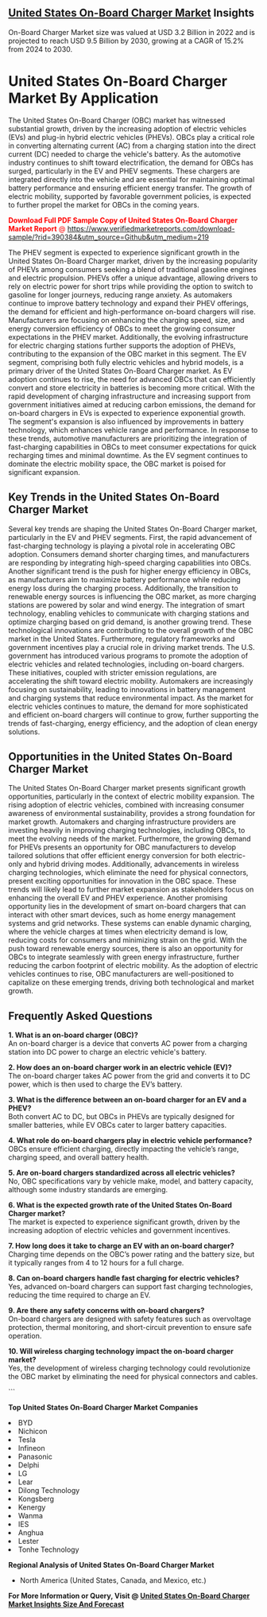 <h2><a href="https://www.verifiedmarketreports.com/download-sample/?rid=390384&amp;utm_source=Github&amp;utm_medium=219" target="_blank">United States On-Board Charger Market</a> Insights</h2><p>On-Board Charger Market size was valued at USD 3.2 Billion in 2022 and is projected to reach USD 9.5 Billion by 2030, growing at a CAGR of 15.2% from 2024 to 2030.</p><p> <h1>United States On-Board Charger Market By Application</h1> <p>The United States On-Board Charger (OBC) market has witnessed substantial growth, driven by the increasing adoption of electric vehicles (EVs) and plug-in hybrid electric vehicles (PHEVs). OBCs play a critical role in converting alternating current (AC) from a charging station into the direct current (DC) needed to charge the vehicle's battery. As the automotive industry continues to shift toward electrification, the demand for OBCs has surged, particularly in the EV and PHEV segments. These chargers are integrated directly into the vehicle and are essential for maintaining optimal battery performance and ensuring efficient energy transfer. The growth of electric mobility, supported by favorable government policies, is expected to further propel the market for OBCs in the coming years. <p><span class=""><span style="color: #ff0000;"><strong>Download Full PDF Sample Copy of United States On-Board Charger Market Report</strong> @ </span><a href="https://www.verifiedmarketreports.com/download-sample/?rid=390384&amp;utm_source=Github&amp;utm_medium=219" target="_blank">https://www.verifiedmarketreports.com/download-sample/?rid=390384&amp;utm_source=Github&amp;utm_medium=219</a></span></p> The PHEV segment is expected to experience significant growth in the United States On-Board Charger market, driven by the increasing popularity of PHEVs among consumers seeking a blend of traditional gasoline engines and electric propulsion. PHEVs offer a unique advantage, allowing drivers to rely on electric power for short trips while providing the option to switch to gasoline for longer journeys, reducing range anxiety. As automakers continue to improve battery technology and expand their PHEV offerings, the demand for efficient and high-performance on-board chargers will rise. Manufacturers are focusing on enhancing the charging speed, size, and energy conversion efficiency of OBCs to meet the growing consumer expectations in the PHEV market. Additionally, the evolving infrastructure for electric charging stations further supports the adoption of PHEVs, contributing to the expansion of the OBC market in this segment. The EV segment, comprising both fully electric vehicles and hybrid models, is a primary driver of the United States On-Board Charger market. As EV adoption continues to rise, the need for advanced OBCs that can efficiently convert and store electricity in batteries is becoming more critical. With the rapid development of charging infrastructure and increasing support from government initiatives aimed at reducing carbon emissions, the demand for on-board chargers in EVs is expected to experience exponential growth. The segment's expansion is also influenced by improvements in battery technology, which enhances vehicle range and performance. In response to these trends, automotive manufacturers are prioritizing the integration of fast-charging capabilities in OBCs to meet consumer expectations for quick recharging times and minimal downtime. As the EV segment continues to dominate the electric mobility space, the OBC market is poised for significant expansion. <h2>Key Trends in the United States On-Board Charger Market</h2> <p>Several key trends are shaping the United States On-Board Charger market, particularly in the EV and PHEV segments. First, the rapid advancement of fast-charging technology is playing a pivotal role in accelerating OBC adoption. Consumers demand shorter charging times, and manufacturers are responding by integrating high-speed charging capabilities into OBCs. Another significant trend is the push for higher energy efficiency in OBCs, as manufacturers aim to maximize battery performance while reducing energy loss during the charging process. Additionally, the transition to renewable energy sources is influencing the OBC market, as more charging stations are powered by solar and wind energy. The integration of smart technology, enabling vehicles to communicate with charging stations and optimize charging based on grid demand, is another growing trend. These technological innovations are contributing to the overall growth of the OBC market in the United States. Furthermore, regulatory frameworks and government incentives play a crucial role in driving market trends. The U.S. government has introduced various programs to promote the adoption of electric vehicles and related technologies, including on-board chargers. These initiatives, coupled with stricter emission regulations, are accelerating the shift toward electric mobility. Automakers are increasingly focusing on sustainability, leading to innovations in battery management and charging systems that reduce environmental impact. As the market for electric vehicles continues to mature, the demand for more sophisticated and efficient on-board chargers will continue to grow, further supporting the trends of fast-charging, energy efficiency, and the adoption of clean energy solutions. <h2>Opportunities in the United States On-Board Charger Market</h2> <p>The United States On-Board Charger market presents significant growth opportunities, particularly in the context of electric mobility expansion. The rising adoption of electric vehicles, combined with increasing consumer awareness of environmental sustainability, provides a strong foundation for market growth. Automakers and charging infrastructure providers are investing heavily in improving charging technologies, including OBCs, to meet the evolving needs of the market. Furthermore, the growing demand for PHEVs presents an opportunity for OBC manufacturers to develop tailored solutions that offer efficient energy conversion for both electric-only and hybrid driving modes. Additionally, advancements in wireless charging technologies, which eliminate the need for physical connectors, present exciting opportunities for innovation in the OBC space. These trends will likely lead to further market expansion as stakeholders focus on enhancing the overall EV and PHEV experience. Another promising opportunity lies in the development of smart on-board chargers that can interact with other smart devices, such as home energy management systems and grid networks. These systems can enable dynamic charging, where the vehicle charges at times when electricity demand is low, reducing costs for consumers and minimizing strain on the grid. With the push toward renewable energy sources, there is also an opportunity for OBCs to integrate seamlessly with green energy infrastructure, further reducing the carbon footprint of electric mobility. As the adoption of electric vehicles continues to rise, OBC manufacturers are well-positioned to capitalize on these emerging trends, driving both technological and market growth. <h2>Frequently Asked Questions</h2> <p><strong>1. What is an on-board charger (OBC)?</strong><br> An on-board charger is a device that converts AC power from a charging station into DC power to charge an electric vehicle's battery.</p> <p><strong>2. How does an on-board charger work in an electric vehicle (EV)?</strong><br> The on-board charger takes AC power from the grid and converts it to DC power, which is then used to charge the EV’s battery.</p> <p><strong>3. What is the difference between an on-board charger for an EV and a PHEV?</strong><br> Both convert AC to DC, but OBCs in PHEVs are typically designed for smaller batteries, while EV OBCs cater to larger battery capacities.</p> <p><strong>4. What role do on-board chargers play in electric vehicle performance?</strong><br> OBCs ensure efficient charging, directly impacting the vehicle’s range, charging speed, and overall battery health.</p> <p><strong>5. Are on-board chargers standardized across all electric vehicles?</strong><br> No, OBC specifications vary by vehicle make, model, and battery capacity, although some industry standards are emerging.</p> <p><strong>6. What is the expected growth rate of the United States On-Board Charger market?</strong><br> The market is expected to experience significant growth, driven by the increasing adoption of electric vehicles and government incentives.</p> <p><strong>7. How long does it take to charge an EV with an on-board charger?</strong><br> Charging time depends on the OBC’s power rating and the battery size, but it typically ranges from 4 to 12 hours for a full charge.</p> <p><strong>8. Can on-board chargers handle fast charging for electric vehicles?</strong><br> Yes, advanced on-board chargers can support fast charging technologies, reducing the time required to charge an EV.</p> <p><strong>9. Are there any safety concerns with on-board chargers?</strong><br> On-board chargers are designed with safety features such as overvoltage protection, thermal monitoring, and short-circuit prevention to ensure safe operation.</p> <p><strong>10. Will wireless charging technology impact the on-board charger market?</strong><br> Yes, the development of wireless charging technology could revolutionize the OBC market by eliminating the need for physical connectors and cables.</p> ```</p><p><strong>Top United States On-Board Charger Market Companies</strong></p><div data-test-id=""><p><li>BYD</li><li> Nichicon</li><li> Tesla</li><li> Infineon</li><li> Panasonic</li><li> Delphi</li><li> LG</li><li> Lear</li><li> Dilong Technology</li><li> Kongsberg</li><li> Kenergy</li><li> Wanma</li><li> IES</li><li> Anghua</li><li> Lester</li><li> Tonhe Technology</li></p><div><strong>Regional Analysis of&nbsp;United States On-Board Charger Market</strong></div><ul><li dir="ltr"><p dir="ltr">North America&nbsp;(United States, Canada, and Mexico, etc.)</p></li></ul><p><strong>For More Information or Query, Visit @&nbsp;</strong><strong><a href="https://www.verifiedmarketreports.com/product/on-board-charger-market/?utm_source=Github&amp;utm_medium=219" target="_blank">United States On-Board Charger Market Insights Size And Forecast</a></strong></p></div>
